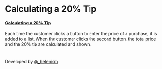 # Calculating a 20% Tip

#### [Calculating a 20% Tip](https://github.com/helenism/calculating-tip/blob/master/calculating-tip.html)
Each time the customer clicks a button to enter the price of a purchase, it is added to a list. When the customer clicks the second button, the total price and the 20% tip are calculated and shown.

#
Developed by [@_helenism](https://twitter.com/_helenism)
